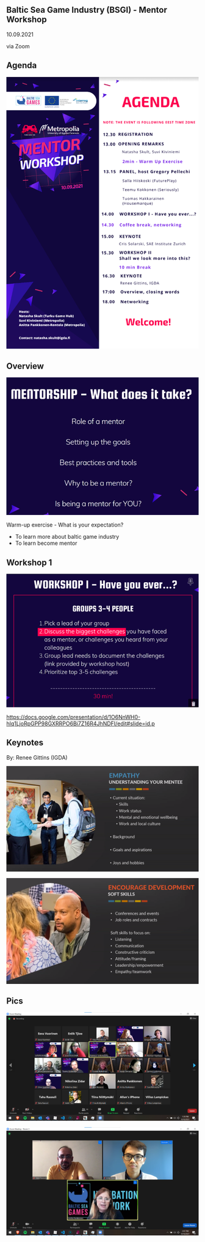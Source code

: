## Baltic Sea Game Industry (BSGI) - Mentor Workshop

10.09.2021

via Zoom



## Agenda

![bgsi_agenda](img/bsgi_mentor_workshop/bgsi_agenda.png)



## Overview

![image-20210910130834978](img/bsgi_mentor_workshop/image-20210910130834978.png)



Warm-up exercise - What is your expectation?

- To learn more about baltic game industry
- To learn become mentor



## Workshop 1

![image-20210910140801752](img/bsgi_mentor_workshop/image-20210910140801752.png)

https://docs.google.com/presentation/d/1O6NnWH0-hlq1LjoRpGPP98GXRRPO6Bi7Z16R4JhNDFI/edit#slide=id.p





## Keynotes

By: Renee Gittins (IGDA)

![image-20210910164822032](img/bsgi_mentor_workshop/image-20210910164822032.png)

![image-20210910165129805](img/bsgi_mentor_workshop/image-20210910165129805.png)



## Pics

![image-20210910132044482](img/bsgi_mentor_workshop/image-20210910132044482.png)

![image-20210910140742558](img/bsgi_mentor_workshop/image-20210910140742558.png)

